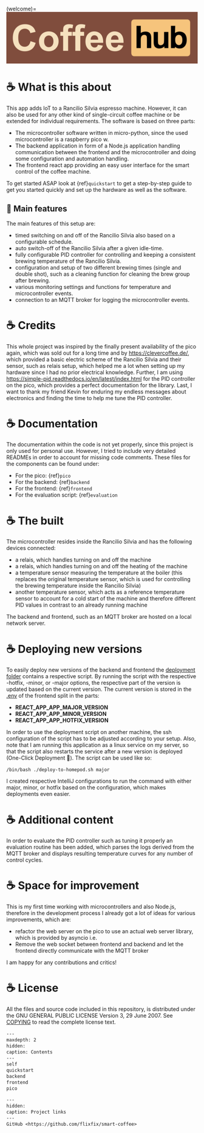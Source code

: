 (welcome)=
![logo_coffee_hub.png](..%2Fassets%2Flogo_coffee_hub.png)

# ☕️ What is this about
This app adds IoT to a Rancilio Silvia espresso machine. However, it can also be used for any other kind of single-circuit coffee machine or be extended for individual requirements. The software is based on three parts:

* The microcontroller software written in micro-python, since the used microcontroller is a raspberry pico w.
* The backend application in form of a Node.js application handling communication between the frontend and the microcontroller and doing some configuration and automation handling. 
* The frontend react app providing an easy user interface for the smart control of the coffee machine.

To get started ASAP look at {ref}`quickstart` to get a step-by-step guide to get you started quickly and set up the hardware as well as the software.

## 🍬 Main features

The main features of this setup are:
* timed switching on and off of the Rancilio Silvia also based on a configurable schedule.
* auto switch-off of the Rancilio Silvia after a given idle-time.
* fully configurable PID controller for controlling and keeping a consistent brewing temperature of the Rancilio Silvia.
* configuration and setup of two different brewing times (single and double shot), such as a cleaning function for cleaning the brew group after brewing.
* various monitoring settings and functions for temperature and microcontroller events.
* connection to an MQTT broker for logging the microcontroller events.

# ☕️ Credits
This whole project was inspired by the finally present availability of the pico again, which was sold out for a long time and by https://clevercoffee.de/, which provided a basic electric scheme of the Rancilio Silvia and their sensor, such as relais setup, which helped me a lot when setting up my hardware since I had no prior electrical knowledge. Further, I am using https://simple-pid.readthedocs.io/en/latest/index.html for the PID controller on the pico, which provides a perfect documentation for the library. Last, I want to thank my friend Kevin for enduring my endless messages about electronics and finding the time to help me tune the PID controller.

# ☕️ Documentation
The documentation within the code is not yet properly, since this project is only used for personal use. However, I tried to include very detailed READMEs in order to account for missing code comments. These files for the components can be found under:
* For the pico: {ref}`pico`
* For the backend: {ref}`backend`
* For the frontend: {ref}`frontend`
* For the evaluation script: {ref}`evaluation`


# ☕️ The built
The microcontroller resides inside the Rancilio Silvia and has the following devices connected:

* a relais, which handles turning on and off the machine
* a relais, which handles turning on and off the heating of the machine
* a temperature sensor measuring the temperature at the boiler (this replaces the original temperature sensor, which is used for controlling the brewing temperature inside the Rancilio Silvia)
* another temperature sensor, which acts as a reference temperature sensor to account for a cold start of the machine and therefore different PID values in contrast to an already running machine

The backend and frontend, such as an MQTT broker are hosted on a local network server.

# ☕️ Deploying new versions
To easily deploy new versions of the backend and frontend the [deployment folder](deployment) contains a respective script. By running the script with the respective -hotfix, -minor, or -major options, the respective part of the version is updated based on the current version. The current version is stored in the [.env](../frontend%2F.env) of the frontend split in the parts:
* **REACT_APP_APP_MAJOR_VERSION**
* **REACT_APP_APP_MINOR_VERSION**
* **REACT_APP_APP_HOTFIX_VERSION**

In order to use the deployment script on another machine, the ssh configuration of the script has to be adjusted according to your setup. Also, note that I am running this application as a linux service on my server, so that the script also restarts the service after a new version is deployed (One-Click Deployment 🤩). The script can be used like so:

```shell
/bin/bash ./deploy-to-homepod.sh major
```
I created respective IntelliJ configurations to run the command with either major, minor, or hotfix based on the configuration, which makes deployments even easier.

# ☕️ Additional content

In order to evaluate the PID controller such as tuning it properly an evaluation routine has been added, which parses the logs derived from the MQTT broker and displays resulting temperature curves for any number of control cycles.

# ☕️ Space for improvement
This is my first time working with microcontrollers and also Node.js, therefore in the development process I already got a lot of ideas for various improvements, which are:
* refactor the web server on the pico to use an actual web server library, which is provided by asyncio i.e.
* Remove the web socket between frontend and backend and let the frontend directly communicate with the MQTT broker

I am happy for any contributions and critics!

# ☕️ License
All the files and source code included in this repository, is distributed under the GNU GENERAL PUBLIC LICENSE
Version 3, 29 June 2007. See [COPYING](../COPYING) to read the complete license text.


```{toctree}
---
maxdepth: 2
hidden:
caption: Contents
---
self
quickstart
backend
frontend
pico
```

```{toctree}
---
hidden:
caption: Project links
---
GitHub <https://github.com/flixfix/smart-coffee>
```
